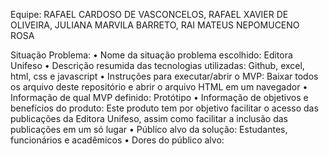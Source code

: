 Equipe:
RAFAEL CARDOSO DE VASCONCELOS,
RAFAEL XAVIER DE OLIVEIRA,
JULIANA MARVILA BARRETO,
RAI MATEUS NEPOMUCENO ROSA

Situação Problema: 
• Nome da situação problema escolhido: Editora Unifeso
• Descrição resumida das tecnologias utilizadas: Github, excel, html, css e javascript
• Instruções para executar/abrir o MVP: Baixar todos os arquivo deste repositório e abrir o arquivo HTML em um navegador
• Informação de qual MVP definido: Protótipo
• Informação de objetivos e benefícios do produto: Este produto tem por objetivo facilitar o acesso das publicações da Editora Unifeso, assim como facilitar a inclusão das publicações em um só lugar
• Público alvo da solução: Estudantes, funcionários e acadêmicos
• Dores do público alvo: 
